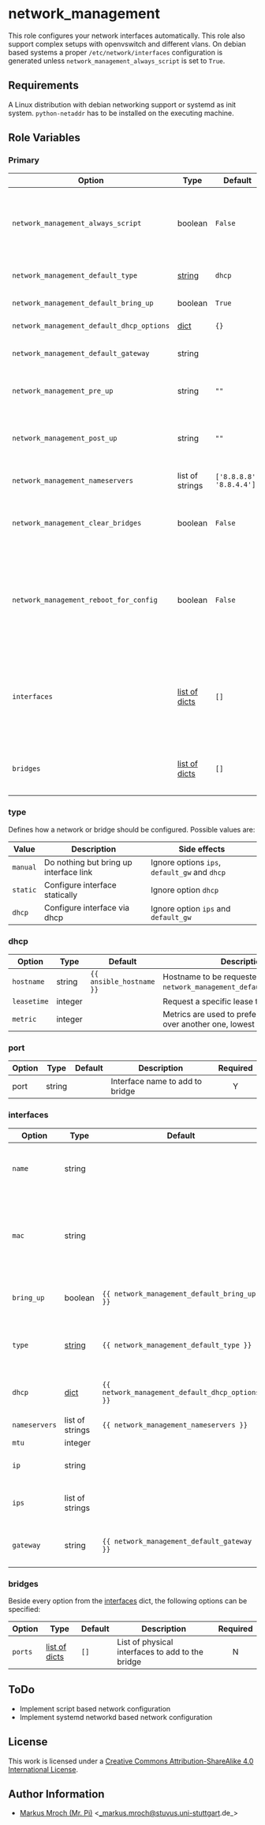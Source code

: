 # network_management

This role configures your network interfaces automatically. This role also support complex setups with openvswitch and different vlans. On debian based systems a proper `/etc/network/interfaces` configuration is generated unless `network_management_always_script` is set to `True`.


## Requirements

A Linux distribution with debian networking support or systemd as init system.
`python-netaddr` has to be installed on the executing machine.

## Role Variables

### Primary
| Option                                    | Type                         | Default                  | Description                                                                                                                                        | Required |
|-------------------------------------------|------------------------------|--------------------------|----------------------------------------------------------------------------------------------------------------------------------------------------|:--------:|
| `network_management_always_script`        | boolean                      | `False`                  | Always generate a systemd service and network management script (overwrites networking.service if it exists)                                       |     N    |
| `network_management_default_type`         | [string](#type)              | `dhcp`                   | Default type to setup a interface or bridge                                                                                                        |     N    |
| `network_management_default_bring_up`     | boolean                      | `True`                   | Bring interface up on start                                                                                                                        |     N    |
| `network_management_default_dhcp_options` | [dict](#dhcp)                | `{}`                     | Additional options for dhcp interfaces                                                                                                             |     N    |
| `network_management_default_gateway`      | string                       |                          | Add a default route via this gateway address                                                                                                       |     N    |
| `network_management_pre_up`               | string                       | `""`                     | Commands to execute before any other action is performed                                                                                           |     N    |
| `network_management_post_up`              | string                       | `""`                     | Commands to execute after all other network operations are performed                                                                               |     N    |
| `network_management_nameservers`          | list of strings              | `['8.8.8.8', '8.8.4.4']` | List of all nameservers to use                                                                                                                     |     N    |
| `network_management_clear_bridges`        | boolean                      | `False`                  | Remove all ovs bridges before recreating them. This is useful for renaming bridges.                                                                |     N    |
| `network_management_reboot_for_config`    | boolean                      | `False`                  | Reboot target server to setup new network config, useful for major network configuration, which may require manual interactions otherwise          |     N    |
| `interfaces`                              | [list of dicts](#interfaces) | `[]`                     | List of all interfaces to setup, keep in mind it can cause various errors if you configure a interface here and later use it as a port on a bridge |     N    |
| `bridges`                                 | [list of dicts](#bridges)    | `[]`                     | List of network bridges to setup (all bridges are managed by openvswitch)                                                                          |     N    |

### type
Defines how a network or bridge should be configured. Possible values are:

| Value    | Description                            | Side effects                                  |
|----------|----------------------------------------|-----------------------------------------------|
| `manual` | Do nothing but bring up interface link | Ignore options `ips`, `default_gw` and `dhcp` |
| `static` | Configure interface statically         | Ignore option `dhcp`                          |
| `dhcp`   | Configure interface via dhcp           | Ignore option `ips` and `default_gw`          |


### dhcp
| Option      | Type    | Default                  | Description                                                                        | Required |
|-------------|---------|--------------------------|------------------------------------------------------------------------------------|:--------:|
| `hostname`  | string  | `{{ ansible_hostname }}` | Hostname to be requested (is ignored in `network_management_default_dhcp_options`) |     N    |
| `leasetime` | integer |                          | Request a specific lease time in seconds.                                          |     N    |
| `metric`    | integer |                          | Metrics are used to prefer an interface over another one, lowest wins.             |     N    |


### port
| Option | Type   | Default | Description                     | Required |
|--------|--------|---------|---------------------------------|:--------:|
| port   | string |         | Interface name to add to bridge |     Y    |


### interfaces
| Option        | Type            | Default                                         | Description                                                                               |             Required            |
|---------------|-----------------|-------------------------------------------------|-------------------------------------------------------------------------------------------|:-------------------------------:|
| `name`        | string          |                                                 | Name of the interface to configure, ignored if `mac` is specified                         |  only if `mac` is not specified |
| `mac`         | string          |                                                 | MAC-Address of the interface to configure. If `name` is specified, `mac` is autodetected. | only if `name` is not specified |
| `bring_up`    | boolean         | `{{ network_management_default_bring_up }}`     | Automatically bring interface link up                                                     |                N                |
| `type`        | [string](#type) | `{{ network_management_default_type }}`         | Specify how the network interface should be configured                                    |                N                |
| `dhcp`        | [dict](#dhcp)   | `{{ network_management_default_dhcp_options }}` | Additional options for dhcp interfaces                                                    |                N                |
| `nameservers` | list of strings | `{{ network_management_nameservers }}`          | Nameservers to use                                                                        |                N                |
| `mtu`         | integer         |                                                 | MTU size                                                                                  |                N                |
| `ip`          | string          |                                                 | IP address to assign as CIDR                                                              |                N                |
| `ips`         | list of strings |                                                 | IP addresses to assign to interface as CIDR                                               |    only if `type` is `static`   |
| `gateway`     | string          | `{{ network_management_default_gateway }}`      | Add a default route via this gateway address                                              |                N                |


### bridges
Beside every option from the [interfaces](#interfaces) dict, the following options can be specified:

| Option  | Type                   | Default | Description                                      | Required |
|---------|------------------------|---------|--------------------------------------------------|:--------:|
| `ports` | [list of dicts](#port) | `[]`    | List of physical interfaces to add to the bridge |     N    |


## ToDo
* Implement script based network configuration
* Implement systemd networkd based network configuration

## License

This work is licensed under a [Creative Commons Attribution-ShareAlike 4.0 International License](http://creativecommons.org/licenses/by-sa/4.0/).


## Author Information

 * [Markus Mroch (Mr. Pi)](https://github.com/Mr-Pi) &lt;_markus.mroch@stuvus.uni-stuttgart.de_&gt;
